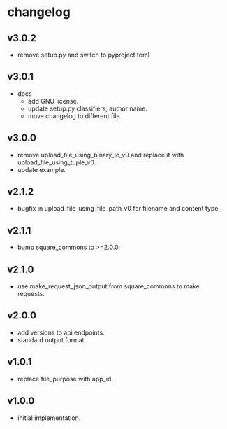 # changelog

## v3.0.2

- remove setup.py and switch to pyproject.toml

## v3.0.1

- docs
    - add GNU license.
    - update setup.py classifiers, author name.
    - move changelog to different file.

## v3.0.0

- remove upload_file_using_binary_io_v0 and replace it with upload_file_using_tuple_v0.
- update example.

## v2.1.2

- bugfix in upload_file_using_file_path_v0 for filename and content type.

## v2.1.1

- bump square_commons to >=2.0.0.

## v2.1.0

- use make_request_json_output from square_commons to make requests.

## v2.0.0

- add versions to api endpoints.
- standard output format.

## v1.0.1

- replace file_purpose with app_id.

## v1.0.0

- initial implementation.